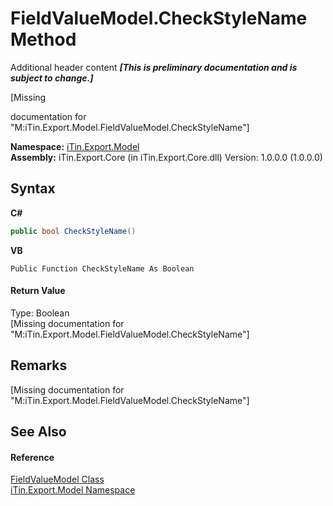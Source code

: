 # FieldValueModel.CheckStyleName Method 
Additional header content _**\[This is preliminary documentation and is subject to change.\]**_

\[Missing <summary> documentation for "M:iTin.Export.Model.FieldValueModel.CheckStyleName"\]

**Namespace:**&nbsp;<a href="ef57ffcc-e95e-b212-5a46-9aa6f5a3511f">iTin.Export.Model</a><br />**Assembly:**&nbsp;iTin.Export.Core (in iTin.Export.Core.dll) Version: 1.0.0.0 (1.0.0.0)

## Syntax

**C#**<br />
``` C#
public bool CheckStyleName()
```

**VB**<br />
``` VB
Public Function CheckStyleName As Boolean
```


#### Return Value
Type: Boolean<br />\[Missing <returns> documentation for "M:iTin.Export.Model.FieldValueModel.CheckStyleName"\]

## Remarks
\[Missing <remarks> documentation for "M:iTin.Export.Model.FieldValueModel.CheckStyleName"\]

## See Also


#### Reference
<a href="9472650e-8fa1-90e8-0f39-351075c9eda1">FieldValueModel Class</a><br /><a href="ef57ffcc-e95e-b212-5a46-9aa6f5a3511f">iTin.Export.Model Namespace</a><br />